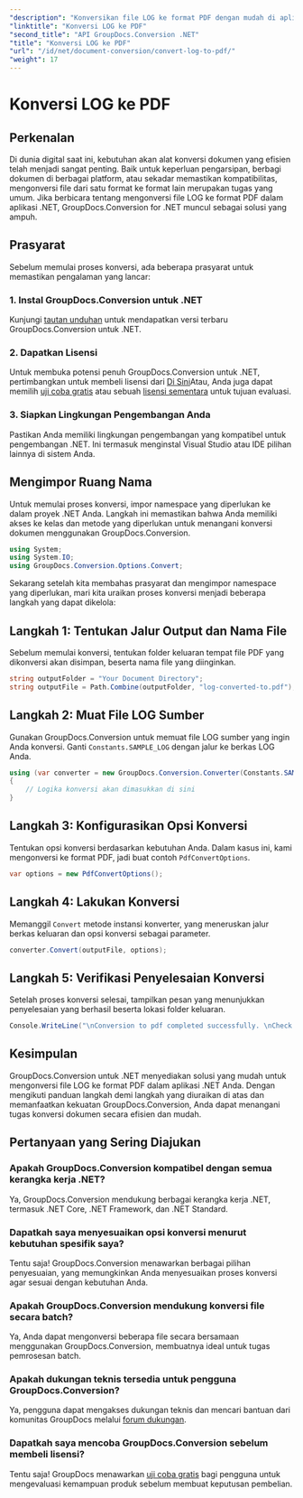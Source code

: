 ```yaml
---
"description": "Konversikan file LOG ke format PDF dengan mudah di aplikasi .NET menggunakan GroupDocs.Conversion for .NET. Ikuti panduan langkah demi langkah kami untuk konversi dokumen."
"linktitle": "Konversi LOG ke PDF"
"second_title": "API GroupDocs.Conversion .NET"
"title": "Konversi LOG ke PDF"
"url": "/id/net/document-conversion/convert-log-to-pdf/"
"weight": 17
---
```


# Konversi LOG ke PDF

## Perkenalan
Di dunia digital saat ini, kebutuhan akan alat konversi dokumen yang efisien telah menjadi sangat penting. Baik untuk keperluan pengarsipan, berbagi dokumen di berbagai platform, atau sekadar memastikan kompatibilitas, mengonversi file dari satu format ke format lain merupakan tugas yang umum. Jika berbicara tentang mengonversi file LOG ke format PDF dalam aplikasi .NET, GroupDocs.Conversion for .NET muncul sebagai solusi yang ampuh.
## Prasyarat
Sebelum memulai proses konversi, ada beberapa prasyarat untuk memastikan pengalaman yang lancar:
### 1. Instal GroupDocs.Conversion untuk .NET
Kunjungi [tautan unduhan](https://releases.groupdocs.com/conversion/net/) untuk mendapatkan versi terbaru GroupDocs.Conversion untuk .NET.
### 2. Dapatkan Lisensi
Untuk membuka potensi penuh GroupDocs.Conversion untuk .NET, pertimbangkan untuk membeli lisensi dari [Di Sini](https://purchase.groupdocs.com/buy)Atau, Anda juga dapat memilih [uji coba gratis](https://releases.groupdocs.com/) atau sebuah [lisensi sementara](https://purchase.groupdocs.com/temporary-license/) untuk tujuan evaluasi.
### 3. Siapkan Lingkungan Pengembangan Anda
Pastikan Anda memiliki lingkungan pengembangan yang kompatibel untuk pengembangan .NET. Ini termasuk menginstal Visual Studio atau IDE pilihan lainnya di sistem Anda.

## Mengimpor Ruang Nama
Untuk memulai proses konversi, impor namespace yang diperlukan ke dalam proyek .NET Anda. Langkah ini memastikan bahwa Anda memiliki akses ke kelas dan metode yang diperlukan untuk menangani konversi dokumen menggunakan GroupDocs.Conversion.
```csharp
using System;
using System.IO;
using GroupDocs.Conversion.Options.Convert;
```

Sekarang setelah kita membahas prasyarat dan mengimpor namespace yang diperlukan, mari kita uraikan proses konversi menjadi beberapa langkah yang dapat dikelola:
## Langkah 1: Tentukan Jalur Output dan Nama File
Sebelum memulai konversi, tentukan folder keluaran tempat file PDF yang dikonversi akan disimpan, beserta nama file yang diinginkan.
```csharp
string outputFolder = "Your Document Directory";
string outputFile = Path.Combine(outputFolder, "log-converted-to.pdf");
```
## Langkah 2: Muat File LOG Sumber
Gunakan GroupDocs.Conversion untuk memuat file LOG sumber yang ingin Anda konversi. Ganti `Constants.SAMPLE_LOG` dengan jalur ke berkas LOG Anda.
```csharp
using (var converter = new GroupDocs.Conversion.Converter(Constants.SAMPLE_LOG))
{
    // Logika konversi akan dimasukkan di sini
}
```
## Langkah 3: Konfigurasikan Opsi Konversi
Tentukan opsi konversi berdasarkan kebutuhan Anda. Dalam kasus ini, kami mengonversi ke format PDF, jadi buat contoh `PdfConvertOptions`.
```csharp
var options = new PdfConvertOptions();
```
## Langkah 4: Lakukan Konversi
Memanggil `Convert` metode instansi konverter, yang meneruskan jalur berkas keluaran dan opsi konversi sebagai parameter.
```csharp
converter.Convert(outputFile, options);
```
## Langkah 5: Verifikasi Penyelesaian Konversi
Setelah proses konversi selesai, tampilkan pesan yang menunjukkan penyelesaian yang berhasil beserta lokasi folder keluaran.
```csharp
Console.WriteLine("\nConversion to pdf completed successfully. \nCheck output in {0}", outputFolder);
```

## Kesimpulan
GroupDocs.Conversion untuk .NET menyediakan solusi yang mudah untuk mengonversi file LOG ke format PDF dalam aplikasi .NET Anda. Dengan mengikuti panduan langkah demi langkah yang diuraikan di atas dan memanfaatkan kekuatan GroupDocs.Conversion, Anda dapat menangani tugas konversi dokumen secara efisien dan mudah.
## Pertanyaan yang Sering Diajukan
### Apakah GroupDocs.Conversion kompatibel dengan semua kerangka kerja .NET?
Ya, GroupDocs.Conversion mendukung berbagai kerangka kerja .NET, termasuk .NET Core, .NET Framework, dan .NET Standard.
### Dapatkah saya menyesuaikan opsi konversi menurut kebutuhan spesifik saya?
Tentu saja! GroupDocs.Conversion menawarkan berbagai pilihan penyesuaian, yang memungkinkan Anda menyesuaikan proses konversi agar sesuai dengan kebutuhan Anda.
### Apakah GroupDocs.Conversion mendukung konversi file secara batch?
Ya, Anda dapat mengonversi beberapa file secara bersamaan menggunakan GroupDocs.Conversion, membuatnya ideal untuk tugas pemrosesan batch.
### Apakah dukungan teknis tersedia untuk pengguna GroupDocs.Conversion?
Ya, pengguna dapat mengakses dukungan teknis dan mencari bantuan dari komunitas GroupDocs melalui [forum dukungan](https://forum.groupdocs.com/c/conversion/11).
### Dapatkah saya mencoba GroupDocs.Conversion sebelum membeli lisensi?
Tentu saja! GroupDocs menawarkan [uji coba gratis](https://releases.groupdocs.com/) bagi pengguna untuk mengevaluasi kemampuan produk sebelum membuat keputusan pembelian.